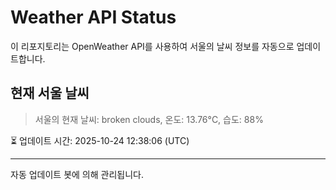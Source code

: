 
# Weather API Status

이 리포지토리는 OpenWeather API를 사용하여 서울의 날씨 정보를 자동으로 업데이트합니다.

## 현재 서울 날씨
> 서울의 현재 날씨: broken clouds, 온도: 13.76°C, 습도: 88%

⏳ 업데이트 시간: 2025-10-24 12:38:06 (UTC)

---
자동 업데이트 봇에 의해 관리됩니다.
